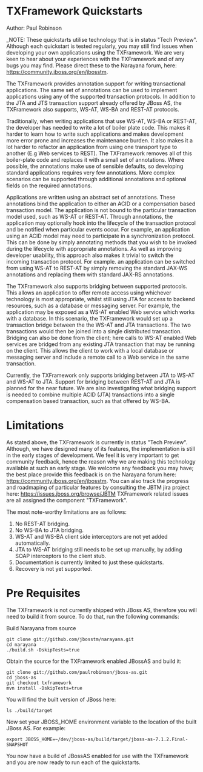 TXFramework Quickstarts
=======================
Author: Paul Robinson

_NOTE: These quickstarts utilise technology that is in status "Tech Preview". Although each quickstart is tested regularly, you may still find issues when developing your own applications using the TXFramework. We are very keen to hear about your experiences with the TXFramework and of any bugs you may find. Please direct these to the Narayana forum, here: https://community.jboss.org/en/jbosstm.

The TXFramework provides annotation support for writing transactional applications. The same set of annotations can be used to
implement applications using any of the supported transaction protocols. In addition to the JTA and JTS transaction
support already offered by JBoss AS, the TXFramework also supports, WS-AT, WS-BA and REST-AT protocols.

Traditionally, when writing applications that use WS-AT, WS-BA or REST-AT, the developer has needed to write a lot of boiler
plate code. This makes it harder to learn how to write such applications and makes development more error prone and
increases the maintenance burden. It also makes it a lot harder to refactor an application from using one transport type
to another (E.g Web services to REST). The TXFramework removes all of this boiler-plate code and replaces it with a small set
of annotations. Where possible, the annotations make use of sensible defaults, so developing standard applications
requires very few annotations. More complex scenarios can be supported through additional annotations and optional fields
on the required annotations.

Applications are written using an abstract set of annotations. These annotations bind the application to either an ACID or a
compensation based transaction model. The application is not bound to the particular transaction model used, such as WS-AT
or REST-AT. Through annotations, the application may optionally hook into the lifecycle of the transaction protocol and
be notified when particular events occur. For example, an application using an ACID model may need to participate in a
synchronization protocol. This can be done by simply annotating methods that you wish to be invoked during the
lifecycle with appropriate annotations. As well as improving developer usability, this approach also makes it trivial to
switch the incoming transaction protocol. For example. an application can be switched from using WS-AT to REST-AT by simply
removing the standard JAX-WS annotations and replacing them with standard JAX-RS annotations.

The TXFramework also supports bridging between supported protocols. This allows an application to offer remote access
using whichever technology is most appropriate, whilst still using JTA for access to backend resources, such as a database
or messaging server. For example, the application may be exposed as a WS-AT enabled Web service which works with
a database. In this scenario, the TXFramework would set up a transaction bridge between the the WS-AT and JTA transactions.
The two transactions would then be joined into a single distributed transaction. Bridging can also be done from the client;
here calls to WS-AT enabled Web services are bridged from any existing JTA transaction that may be running on the client.
This allows the client to work with a local database or messaging server and include a remote call to a Web service in the
same transaction. 

Currently, the TXFramework only supports bridging between JTA to WS-AT and WS-AT to JTA. Support for bridging between
REST-AT and JTA is planned for the near future. We are also investigating what bridging support is needed to combine
multiple ACID (JTA) transactions into a single compensation based transaction, such as that offered by WS-BA.


Limitations
===========

As stated above, the TXFramework is currently in status "Tech Preview". Although, we have designed many of its features,
the implementation is still in the early stages of development. We feel it is very important to get community feedback,
hence the reason why we are making this technology available at such an early stage. We welcome any feedback you may have;
the best place provide this feedback is on the Narayana forum here: https://community.jboss.org/en/jbosstm. You can also
track the progress and roadmaping of particular features by consulting the JBTM jira project here: https://issues.jboss.org/browse/JBTM
TXFramework related issues are all assigned the component "TXFramework". 

The most note-worthy limitations are as follows:

1. No REST-AT bridging.
2. No WS-BA to JTA bridging.
3. WS-AT and WS-BA client side interceptors are not yet added automatically.
4. JTA to WS-AT bridging still needs to be set up manually, by adding SOAP interceptors to the client stub.
5. Documentation is currently limited to just these quickstarts.
6. Recovery is not yet supported.

Pre Requisites
==============

The TXFramework is not currently shipped with JBoss AS, therefore you will need to build it from source. To do that,
run the following commands:

Build Narayana from source

    git clone git://github.com/jbosstm/narayana.git
    cd narayana
    ./build.sh -DskipTests=true

Obtain the source for the TXFramework enabled JBossAS and build it:

    git clone git://github.com/paulrobinson/jboss-as.git
    cd jboss-as
    git checkout txframework
    mvn install -DskipTests=true

You will find the built version of JBoss here:

    ls ./build/target

Now set your JBOSS_HOME environment variable to the location of the built JBoss AS. For example:

    export JBOSS_HOME=~/dev/jboss-as/build/target/jboss-as-7.1.2.Final-SNAPSHOT

You now have a build of JBossAS enabled for use with the TXFramework and you are now ready to run each of the quickstarts.